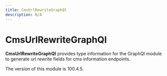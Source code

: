 ```yaml
---
title: CmsUrlRewriteGraphQl
description: N/A
---
```


# CmsUrlRewriteGraphQl

**CmsUrlRewriteGraphQl** provides type information for the GraphQl module
to generate url rewrite fields for cms information endpoints.

<InlineAlert slots="text" />
The version of this module is 100.4.5.
